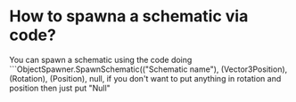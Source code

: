 # How to spawna a schematic via code?

You can spawn a schematic using the code doing ```ObjectSpawner.SpawnSchematic(("Schematic name"), (Vector3Position), (Rotation), (Position), null, if you don't want to put anything in rotation and position then just put "Null"